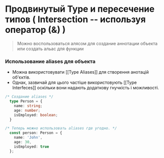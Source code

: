 

# Продвинутый Type и пересечение типов ( Intersection -- используя оператор (&) )
 
> Можно воспользоваться алясом для создание аннотации объекта или создать альас для функции


### Использование aliases для объекта 

- Можна використовувати [[Type Aliases]]  для створення анотацій об'єктів. 
- Однак, зазвичай для цього частіше використовують [[Type Interfeces]] оскільки вони надають додаткову гнучкість і можливості.

```typescript
/* Создание aliases */
  type Person = {
    name: string;
    age: number;
    isEmployed: boolean;
  }

/* Теперь можно использовать aliases где угодно. */
  const person: Person = {
    name: 'John',
    age: 30,
    isEmployed: true
  };
```

